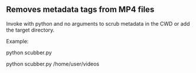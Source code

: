 ## Removes metadata tags from MP4 files

Invoke with python and no arguments to scrub metadata in the CWD or add the target directory.

Example:

python scubber.py

python scubber.py /home/user/videos
